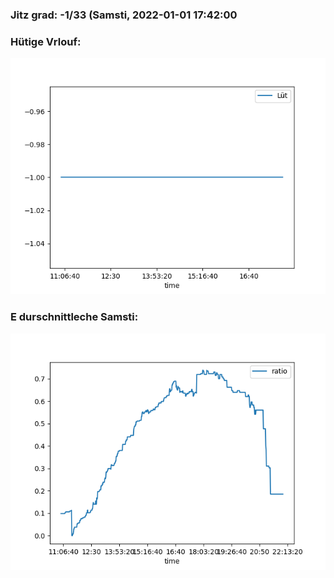 ### Jitz grad: -1/33 (Samsti, 2022-01-01 17:42:00

### Hütige Vrlouf:
![Graph](Today.png)

### E durschnittleche Samsti:
![Graph](Samsti.png)